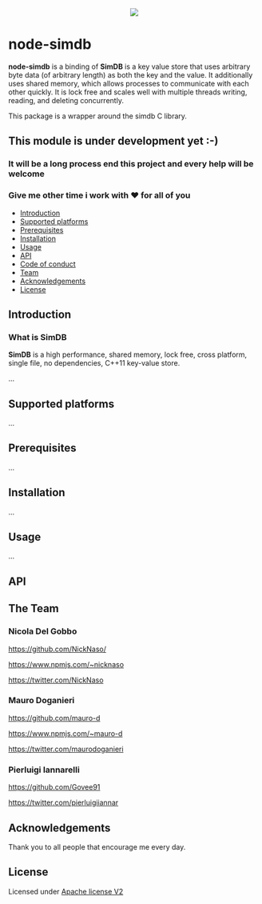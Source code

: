 <div align="center">
<img src="https://github.com/NickNaso/node-simdb/raw/master/node-simdb.png"/>
</div>

# node-simdb

**node-simdb** is a binding of **SimDB** is a key value store that uses arbitrary byte
data (of arbitrary length) as both the key and the value. It additionally uses 
shared memory, which allows processes to communicate with each other quickly. It 
is lock free and scales well with multiple threads writing, reading, and deleting
concurrently.

This package is a wrapper around the simdb C library.

## This module is under development yet :-) 
### It will be a long process end this project and every help will be welcome
### Give me other time i work with :heart: for all of you

* [Introduction](#introduction)
* [Supported platforms](#supported_platforms)
* [Prerequisites](#prerequisites)
* [Installation](#install)
* [Usage](#usage)
* [API](#api)
* [Code of conduct](CODE_OF_CONDUCT.md)
* [Team](#team)
* [Acknowledgements](#acknowledgements)
* [License](#license)

<a name="introduction"></a>

## Introduction

### What is SimDB

**SimDB** is a high performance, shared memory, lock free, cross platform, single
file, no dependencies, C++11 key-value store.

...

<a name="supported_platforms">

## Supported platforms

...

<a name="prerequisites"></a>

## Prerequisites

...

<a name="install"></a>

## Installation

...

<a name="usage"></a>

## Usage

...

<a name="api"></a>

## API

<a name="team"></a>

## The Team

### Nicola Del Gobbo

<https://github.com/NickNaso/>

<https://www.npmjs.com/~nicknaso>

<https://twitter.com/NickNaso>

### Mauro Doganieri

<https://github.com/mauro-d>

<https://www.npmjs.com/~mauro-d>

<https://twitter.com/maurodoganieri>

### Pierluigi Iannarelli

<https://github.com/Govee91>

<https://twitter.com/pierluigiiannar>

<a name="acknowledgements"></a>

## Acknowledgements

Thank you to all people that encourage me every day.

<a name="license"></a>

## License

Licensed under [Apache license V2](./LICENSE)
